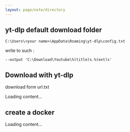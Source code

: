 ```yaml
---
layout: page/note/directory
---
```



## yt-dlp default download folder
```
C:\Users\<your name>\AppData\Roaming\yt-dlp\config.txt
```

write to such :
```
--output 'C:\Download\Youtube\%(title)s.%(ext)s'
```


## Download with yt-dlp

download form url.txt

<div class="load_as_code_session" data-url="download.sh">
  Loading content...
</div>


## create a docker

<div class="load_as_code_session" data-url="docker.bash">
  Loading content...
</div>


<script src="{{ '/assets/js/LoadAsCodeSession.js' | relative_url }}"></script>

